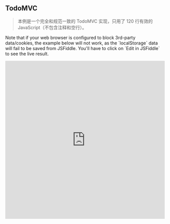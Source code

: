##  TodoMVC
> 本例是一个完全和规范一致的 TodoMVC 实现，只用了 120 行有效的 JavaScript（不包含注释和空行）。

<p class="tip">Note that if your web browser is configured to block 3rd-party data/cookies, the example below will not work, as the `localStorage` data will fail to be saved from JSFiddle. You'll have to click on `Edit in JSFiddle` to see the live result.</p>

<iframe width="100%" height="500" src="https://jsfiddle.net/yyx990803/4dr2fLb7/embedded/result,html,js,css" allowfullscreen="allowfullscreen" frameborder="0"></iframe>